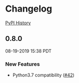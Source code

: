 # Changelog

[PyPI History][1]

[1]: https://pypi.org/project/psq 
## 0.8.0

08-19-2019 15:38 PDT

### New Features
- Python3.7 compatibility ([#42](https://github.com/GoogleCloudPlatform/psq/pull/42))

